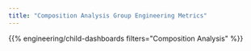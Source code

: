 ```yaml
---
title: "Composition Analysis Group Engineering Metrics"
---
```


{{% engineering/child-dashboards filters="Composition Analysis" %}}
